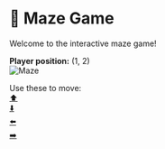 # 🧩 Maze Game  
Welcome to the interactive maze game!

**Player position:** (1, 2)  
![Maze](https://recognize-instructor-criteria-other.trycloudflare.com/images/pos_1_2.png?t=1760502483456)

Use these to move:  
[⬆️](https://recognize-instructor-criteria-other.trycloudflare.com/move/1_2_w)  
[⬇️](https://recognize-instructor-criteria-other.trycloudflare.com/move/1_2_s)  
[⬅️](https://recognize-instructor-criteria-other.trycloudflare.com/move/1_2_a)  
[➡️](https://recognize-instructor-criteria-other.trycloudflare.com/move/1_2_d)
